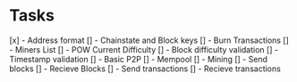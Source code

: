 # Tasks

[x] - Address format
[] - Chainstate and Block keys
[] - Burn Transactions
[] - Miners List
[] - POW Current Difficulty
[] - Block difficulty validation
[] - Timestamp validation
[] - Basic P2P
[] - Mempool
[] - Mining
[] - Send blocks
[] - Recieve Blocks
[] - Send transactions
[] - Recieve transactions